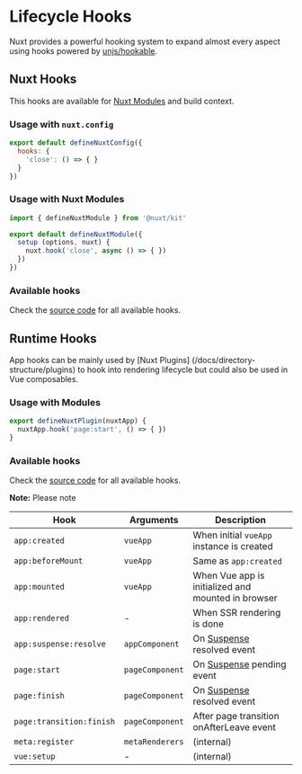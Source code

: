 # Lifecycle Hooks

Nuxt provides a powerful hooking system to expand almost every aspect using hooks powered by [unjs/hookable](https://github.com/unjs/hookable).

## Nuxt Hooks

This hooks are available for [Nuxt Modules](/docs/advanced/modules) and build context.

### Usage with `nuxt.config`

```js [nuxt.config]
export default defineNuxtConfig({
  hooks: {
    'close': () => { }
  }
})
```

### Usage with Nuxt Modules

```js
import { defineNuxtModule } from '@nuxt/kit'

export default defineNuxtModule({
  setup (options, nuxt) {
    nuxt.hook('close', async () => { })
  })
})
```

### Available hooks

Check the [source code](https://github.com/nuxt/framework/blob/main/packages/schema/src/types/hooks.ts#L55) for all available hooks.

## Runtime Hooks

App hooks can be mainly used by [Nuxt Plugins] (/docs/directory-structure/plugins) to hook into rendering lifecycle but could also be used in Vue composables.

### Usage with Modules

```js [plugins/test.ts]
export defineNuxtPlugin(nuxtApp) {
  nuxtApp.hook('page:start', () => { })
}
```

### Available hooks

Check the [source code](https://github.com/nuxt/framework/blob/main/packages/nuxt3/src/app/nuxt.ts#L18) for all available hooks.

**Note:** Please note

Hook                    | Arguments         | Description
------------------------|-------------------|---------------
`app:created`           | `vueApp`          | When initial `vueApp` instance is created
`app:beforeMount`       | `vueApp`          | Same as `app:created`
`app:mounted`           | `vueApp`          | When Vue app is initialized and mounted in browser
`app:rendered`          | -                 | When SSR rendering is done
`app:suspense:resolve`  | `appComponent`    | On [Suspense](https://vuejs.org/guide/built-ins/suspense.html#suspense) resolved event
`page:start`            | `pageComponent`   | On [Suspense](https://vuejs.org/guide/built-ins/suspense.html#suspense) pending event
`page:finish`           | `pageComponent`   | On [Suspense](https://vuejs.org/guide/built-ins/suspense.html#suspense) resolved event
`page:transition:finish`| `pageComponent`   | After page transition onAfterLeave event
`meta:register`        | `metaRenderers`   | (internal)
`vue:setup`            | -                 | (internal)
